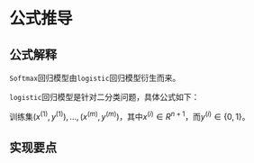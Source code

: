 # 公式推导

## 公式解释

`Softmax`回归模型由`logistic`回归模型衍生而来。

`logistic`回归模型是针对二分类问题，具体公式如下：

训练集${(x^{(1)}, y^{(1)}), ... , (x^{(m)}, y^{(m)})}$，其中$x^{(i)} \in R^{n+1}$，而$y^{(i)} \in \{0, 1\}$。

## 实现要点